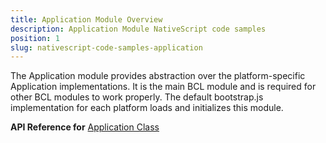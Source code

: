 ```yaml
---
title: Application Module Overview
description: Application Module NativeScript code samples
position: 1
slug: nativescript-code-samples-application
---
```

The Application module provides abstraction over the platform-specific Application implementations. 
It is the main BCL module and is required for other BCL modules to work properly. 
The default bootstrap.js implementation for each platform loads and initializes this module.

**API Reference for** [Application Class](https://docs.nativescript.org/api-reference/modules/_application_.html)